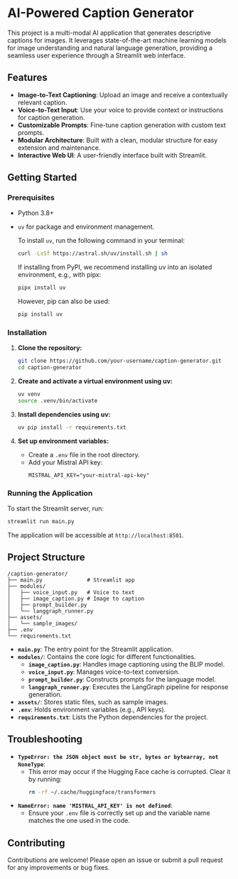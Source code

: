 
# AI-Powered Caption Generator

This project is a multi-modal AI application that generates descriptive captions for images. It leverages state-of-the-art machine learning models for image understanding and natural language generation, providing a seamless user experience through a Streamlit web interface.

## Features

- **Image-to-Text Captioning**: Upload an image and receive a contextually relevant caption.
- **Voice-to-Text Input**: Use your voice to provide context or instructions for caption generation.
- **Customizable Prompts**: Fine-tune caption generation with custom text prompts.
- **Modular Architecture**: Built with a clean, modular structure for easy extension and maintenance.
- **Interactive Web UI**: A user-friendly interface built with Streamlit.

## Getting Started

### Prerequisites

- Python 3.8+
- `uv` for package and environment management.

  To install `uv`, run the following command in your terminal:
  ```bash
  curl -LsSf https://astral.sh/uv/install.sh | sh
  ```

  If installing from PyPI, we recommend installing uv into an isolated environment, e.g., with pipx:
  ```bash
  pipx install uv
  ```

  However, pip can also be used:
  ```bash
  pip install uv
  ```

### Installation

1. **Clone the repository:**
   ```bash
   git clone https://github.com/your-username/caption-generator.git
   cd caption-generator
   ```

2. **Create and activate a virtual environment using uv:**
   ```bash
   uv venv
   source .venv/bin/activate
   ```

3. **Install dependencies using uv:**
   ```bash
   uv pip install -r requirements.txt
   ```

4. **Set up environment variables:**
   - Create a `.env` file in the root directory.
   - Add your Mistral API key:
     ```
     MISTRAL_API_KEY="your-mistral-api-key"
     ```

### Running the Application

To start the Streamlit server, run:
```bash
streamlit run main.py
```
The application will be accessible at `http://localhost:8501`.

## Project Structure

```
/caption-generator/
├── main.py              # Streamlit app
├── modules/
│   ├── voice_input.py   # Voice to text
│   ├── image_caption.py # Image to caption
│   ├── prompt_builder.py
│   └── langgraph_runner.py
├── assets/
│   └── sample_images/
├── .env
└── requirements.txt
```

- **`main.py`**: The entry point for the Streamlit application.
- **`modules/`**: Contains the core logic for different functionalities.
  - **`image_caption.py`**: Handles image captioning using the BLIP model.
  - **`voice_input.py`**: Manages voice-to-text conversion.
  - **`prompt_builder.py`**: Constructs prompts for the language model.
  - **`langgraph_runner.py`**: Executes the LangGraph pipeline for response generation.
- **`assets/`**: Stores static files, such as sample images.
- **`.env`**: Holds environment variables (e.g., API keys).
- **`requirements.txt`**: Lists the Python dependencies for the project.

## Troubleshooting

- **`TypeError: the JSON object must be str, bytes or bytearray, not NoneType`**:
  - This error may occur if the Hugging Face cache is corrupted. Clear it by running:
    ```bash
    rm -rf ~/.cache/huggingface/transformers
    ```
- **`NameError: name 'MISTRAL_API_KEY' is not defined`**:
  - Ensure your `.env` file is correctly set up and the variable name matches the one used in the code.

## Contributing

Contributions are welcome! Please open an issue or submit a pull request for any improvements or bug fixes.
